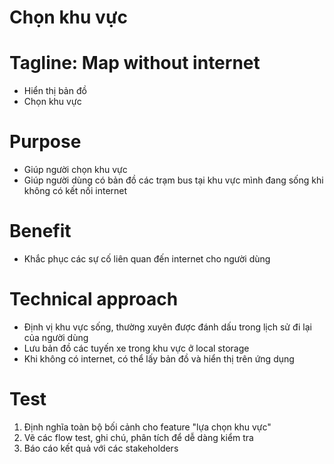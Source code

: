 # Chọn khu vực

# Tagline: Map without internet

- Hiển thị bản đồ
- Chọn khu vực

# Purpose

- Giúp người chọn khu vực
- Giúp người dùng có bản đồ các trạm bus tại khu vực mình đang sống khi không có kết nối internet

# Benefit

- Khắc phục các sự cố liên quan đến internet cho người dùng

# Technical approach

- Định vị khu vực sống, thường xuyên được đánh dấu trong lịch sử đi lại của người dùng
- Lưu bản đồ các tuyến xe trong khu vực ở local storage
- Khi không có internet, có thể lấy bản đồ và hiển thị trên ứng dụng

# Test

1. Định nghĩa toàn bộ bối cảnh cho feature "lựa chọn khu vực"
2. Vẽ các flow test, ghi chú, phân tích để dễ dàng kiểm tra
3. Báo cáo kết quả với các stakeholders
